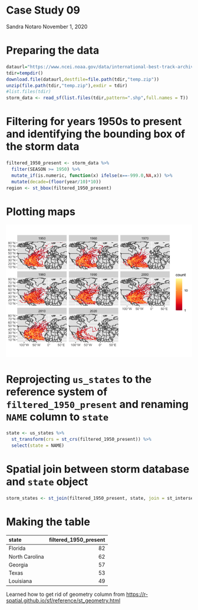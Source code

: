 Case Study 09
================
Sandra Notaro
November 1, 2020

# Preparing the data

``` r
dataurl="https://www.ncei.noaa.gov/data/international-best-track-archive-for-climate-stewardship-ibtracs/v04r00/access/shapefile/IBTrACS.NA.list.v04r00.points.zip"
tdir=tempdir()
download.file(dataurl,destfile=file.path(tdir,"temp.zip"))
unzip(file.path(tdir,"temp.zip"),exdir = tdir)
#list.files(tdir)
storm_data <- read_sf(list.files(tdir,pattern=".shp",full.names = T))
```

# Filtering for years 1950s to present and identifying the bounding box of the storm data

``` r
filtered_1950_present <- storm_data %>%
  filter(SEASON >= 1950) %>%
  mutate_if(is.numeric, function(x) ifelse(x==-999.0,NA,x)) %>%
  mutate(decade=(floor(year/10)*10))
region <- st_bbox(filtered_1950_present)
```

# Plotting maps

![](case_study_09_files/figure-gfm/plot-1.png)<!-- -->

# Reprojecting `us_states` to the reference system of `filtered_1950_present` and renaming `NAME` column to `state`

``` r
state <- us_states %>%
  st_transform(crs = st_crs(filtered_1950_present)) %>%
  select(state = NAME)
```

# Spatial join between storm database and `state` object

``` r
storm_states <- st_join(filtered_1950_present, state, join = st_intersects,left = F)
```

# Making the table

| state          | filtered\_1950\_present |
| :------------- | ----------------------: |
| Florida        |                      82 |
| North Carolina |                      62 |
| Georgia        |                      57 |
| Texas          |                      53 |
| Louisiana      |                      49 |

Learned how to get rid of geometry column from
<https://r-spatial.github.io/sf/reference/st_geometry.html>
